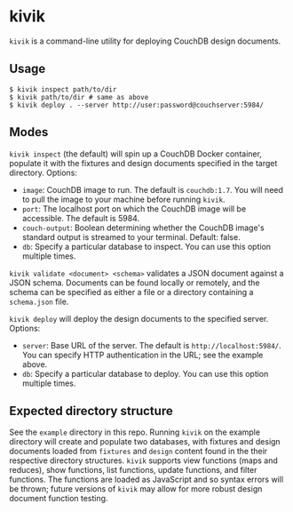 # kivik

`kivik` is a command-line utility for deploying CouchDB design documents.

## Usage

```
$ kivik inspect path/to/dir
$ kivik path/to/dir # same as above
$ kivik deploy . --server http://user:password@couchserver:5984/
```

## Modes

`kivik inspect` (the default) will spin up a CouchDB Docker container, populate it with the fixtures and design documents specified in the target directory. Options:

- `image`: CouchDB image to run. The default is `couchdb:1.7`. You will need to pull the image to your machine before running `kivik`.
- `port`: The localhost port on which the CouchDB image will be accessible. The default is 5984.
- `couch-output`: Boolean determining whether the CouchDB image's standard output is streamed to your terminal. Default: false.
- `db`: Specify a particular database to inspect. You can use this option multiple times.

`kivik validate <document> <schema>` validates a JSON document against a JSON schema. Documents can be found locally or remotely, and the schema can be specified as either a file or a directory containing a `schema.json` file.

`kivik deploy` will deploy the design documents to the specified server. Options:

- `server`: Base URL of the server. The default is `http://localhost:5984/`. You can specify HTTP authentication in the URL; see the example above.
- `db`: Specify a particular database to deploy. You can use this option multiple times.

## Expected directory structure

See the `example` directory in this repo. Running `kivik` on the example directory will create and populate two databases, with fixtures and design documents loaded from `fixtures` and `design` content found in the their respective directory structures. `kivik` supports view functions (maps and reduces), show functions, list functions, update functions, and filter functions. The functions are loaded as JavaScript and so syntax errors will be thrown; future versions of `kivik` may allow for more robust design document function testing.
